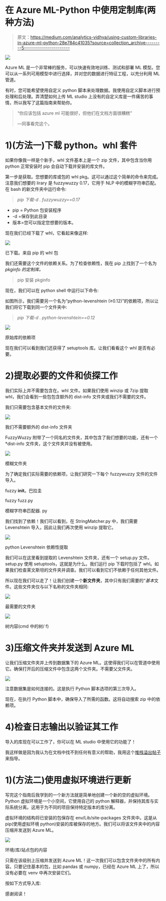 # 在 Azure ML-Python 中使用定制库(两种方法)

> 原文：<https://medium.com/analytics-vidhya/using-custom-libraries-in-azure-ml-python-28e784c41035?source=collection_archive---------5----------------------->

![](img/0b87e24befe29e0076ad1a1b2821419c.png)

Azure ML 是一个非常棒的服务，可以快速有效地训练、测试和部署 ML 模型。您可以从一系列可用模型中进行选择，并对您的数据进行特征工程，以充分利用 ML 管道。

有时，您可能希望使用自定义 python 脚本来处理数据。我使用自定义脚本进行预处理和后处理。弄清楚如何上传 ML studio 上没有的自定义库是一件痛苦的事情，所以我写了这篇指南来帮助你。

> “你应该包括 azure ml 可能很好，但他们在文档方面很糟糕”
> 
> —同事看完这个。

# 1)(方法一)下载 python。whl 套件

如果你像我一样是个新手，whl 文件基本上是一个 zip 文件，其中包含当你用 python 正常安装时 pip 会自动下载并安装的库文件。

第一步是获取。您想要的库或包的 whl pkg。这可以通过这个简单的命令来完成。注意我们想要的 lirary 是 fuzzywuzzy 0.17，它用于 NLP 中的模糊字符串匹配。在 bash 的新文件夹中运行命令:

> *pip 下载-d . fuzzywuzzy==0.17*

*   pip = Python 包安装程序
*   -d =保存到此目录
*   版本=您可以指定您想要的版本。

现在我们已经下载了 whl，它看起来像这样:

![](img/31decf7d3a72517d8b5669224698399f.png)

已下载。来自 pip 的 whl 包

我们还需要这个文件的依赖关系。为了检查依赖性，我在 pip 上找到了一个名为 *pkginfo 的定制库。*

> pip 安装 pkginfo

现在，我们可以在 python shell 中运行以下命令:

如图所示，我们需要另一个名为“python-levenshtein (≥0.12)”的依赖项，所以让我们将它下载到同一个文件夹中:

> *pip 下载-d . python-levenshtein==0.12*

![](img/d63e8d3f52785cbfb79c051a6fd46717.png)

原始库的依赖项

现在我们可以看到我们还获得了 setuptools 库。让我们看看这个 whl 是否有必要。

# 2)提取必要的文件和侦探工作

我们实际上并不需要包含在。whl 文件。如果我们使用 winzip 或 7zip 提取 whl，我们会看到一些包包含额外的 dist-info 文件夹或我们不需要的文件。

我们只需要包含基本文件的文件夹:

![](img/791948ae3a031389c8f3cb80dae571eb.png)

我们不需要额外的 dist-info 文件夹

FuzzyWuzzy 附带了一个同名的文件夹，其中包含了我们想要的功能，还有一个*dist-info 文件夹，这个文件夹并没有被使用。

![](img/6e089bb4663715010c7579be5bb091b8.png)

模糊文件夹

为了确定我们实际需要的依赖项，让我们研究一下每个 fuzzywuzzy 文件的文件导入。

fuzzy __init__。巴拉圭

fuzzy fuzz.py

模糊字符串匹配器. py

我们找到了依赖！我们可以看到，在 StringMatcher.py 中，我们需要 Levenshtein 导入，因此让我们再次使用 winzip 提取它。

![](img/d7a6b3268d188efb7b881157c61b548e.png)

python Levenshtein 依赖性提取

我们可以在这里看到提取的 Levenshtein 文件夹，还有一个 setup.py 文件。setup.py 使用 setuptools，这就是为什么。我们运行 pip 下载时包括了 whl。如果我们检查莱文斯坦的文件夹并调查。我们可以看到它们不依赖于任何其他文件。

所以现在我们可以走了！让我们创建一个**新文件夹**，其中只有我们需要的“*基本*文件。这些文件夹仅与以下名称的文件夹相同:

![](img/4e82c56da4d57b8948b3d165e3f8ba93.png)

最需要的文件夹

![](img/2cc49647b81a545c68e79aecbe3fcb38.png)

树内容(cmd 中的树/ f)

# 3)压缩文件夹并发送到 Azure ML

让我们压缩文件夹并上传到数据集下的 Azure ML。这使得我们可以在管道中使用它。确保打开后的压缩文件中包含这两个文件夹。不需要父文件夹。

![](img/7f32389bf3d0f9618703cf4fb3ad711e.png)

注意数据集是如何连接的。这是执行 Python 脚本选项的第三次导入。

现在，在执行 Python 脚本中，确保导入了所需的函数。这将自动搜索 zip 中的依赖项。

# 4)检查日志输出以验证其工作

导入的库现在可以工作了，你可以在 ML studio 中使用它的功能了！

我这样做是因为我认为在文档中找不到任何有意义的帮助，我用这个[堆栈溢出帖子](https://stackoverflow.com/questions/44371692/install-python-packages-in-azure-ml)来指导。

# 1)(方法二)使用虚拟环境进行更新

写完这个指南后我学到的一个新方法就是简单地创建一个新的空的虚拟环境。Python 虚拟环境是一个小空间，它使用自己的 python 解释器，并保持其库与实际系统分离。这用于为不同的项目保持特定版本的库分离。

虚拟环境的结构将已安装的包保存在 env/Lib/site-packages 文件夹中。这是从 pip(使用虚拟环境 python)安装的库被保存的地方。我们可以将该文件夹中的内容压缩并发送到 Azure ML。

![](img/feeb96812bf94f4f34cad832333111c1.png)

环境/库/站点包的内容

只需在该级别上压缩并发送到 Azure ML！这一次我们可以包含文件夹中的所有内容。只要记住基本的包，比如 pandas 或 numpy，已经在 Azure ML 上了，所以没有必要在 venv 中再次安装它们。

按如下方式导入库:

感谢阅读！